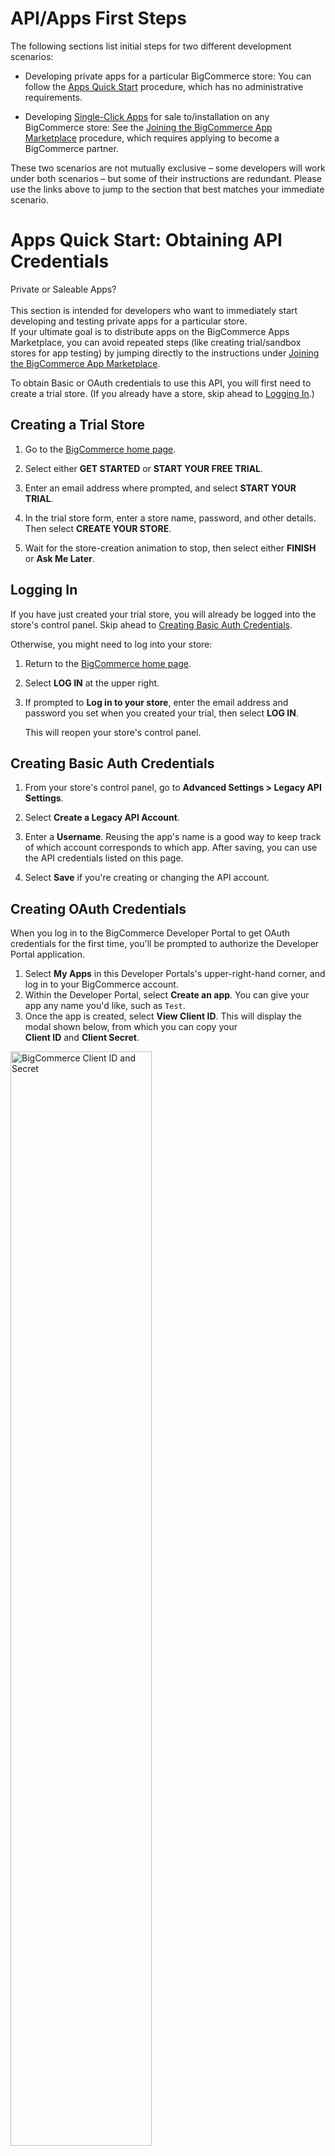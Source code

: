 # <span class="jumptarget" id="apiquickstart"> API/Apps First Steps </span>

The following sections list initial steps for two different development scenarios:

* Developing private apps for a particular BigCommerce store: You can follow the [Apps Quick Start](#apicred) procedure, which has no administrative requirements.

* Developing <a href="https://www.bigcommerce.com/single-click-apps/" target="_blank">Single-Click Apps</a> for sale to/installation on any BigCommerce store: See the [Joining the BigCommerce App Marketplace](#joinappmkt) procedure, which requires applying to become a BigCommerce partner.

These two scenarios are not mutually exclusive – some developers will work under both scenarios – but some of their instructions are redundant. Please use the links above to jump to the section that best matches your immediate scenario.

# <span class="jumptarget" id="apicred"> Apps Quick Start: Obtaining API Credentials</span>

<aside class="notice">
<span class="aside-notice-hd"> Private or Saleable Apps? </span><br><br>
This section is intended for developers who want to immediately start developing and testing private apps for a particular store. <br> If your ultimate goal is to distribute apps on the BigCommerce Apps Marketplace, you can avoid repeated steps (like creating trial/sandbox stores for app testing) by jumping directly to the instructions under <a href="#joinappmkt">Joining the BigCommerce App Marketplace</a>.
</aside>

To obtain Basic or OAuth credentials to use this API, you will first need to create a trial store. (If you already have a store, skip ahead to [Logging&#160;In](#login).)

## <span class="jumptarget" id="createstore"> Creating a Trial Store</span>

1. Go to the <a href="https://www.bigcommerce.com" target ="_blank">BigCommerce home page</a>.

2. Select either **GET STARTED** or **START YOUR FREE TRIAL**.

3. Enter an email address where prompted, and select **START YOUR TRIAL**.

4. In the trial store form, enter a store name, password, and other details. Then select **CREATE YOUR STORE**.

5. Wait for the store-creation animation to stop, then select either **FINISH** or **Ask Me Later**.

## <span class="jumptarget" id="login"> Logging In</span>

If you have just created your trial store, you will already be logged into the store's control panel. Skip ahead to [Creating Basic Auth Credentials](#basiccred).

Otherwise, you might need to log into your store:

1. Return to the <a href="https://www.bigcommerce.com" target ="_blank">BigCommerce home page</a>.

2. Select **LOG IN** at the upper right. 

3. If prompted to **Log in to your store**, enter the email address and password you set when you created  your trial, then select **LOG IN**.

    This will reopen your store's control panel.

## <span class="jumptarget" id="basiccred"> Creating Basic Auth Credentials </span>

1. From your store's control panel, go to **Advanced Settings > Legacy API Settings**.

2. Select **Create a Legacy API Account**.

3. Enter a **Username**. Reusing the app's name is a good way to keep track of which account corresponds to which app. After saving, you can use the API credentials listed on this page.
4. Select **Save** if you're creating or changing the API account.

## <span class="jumptarget" id="oauthcred"> Creating OAuth Credentials</span>

When you log in to the BigCommerce Developer Portal to get OAuth credentials for the first time, you'll be prompted to authorize the Developer Portal application.

1. Select **My Apps** in this Developer Portals's upper-right-hand corner, and log in to your BigCommerce account.
2. Within the Developer Portal, select **Create an app**. You can give your app any name you'd like, such as `Test`.
3. Once the app is created, select **View Client ID**. This will display the modal shown below, from which you can copy your <br> **Client ID** and **Client Secret**.

<img src="../assets/client-id+secret-modal.png" alt="BigCommerce Client ID and Secret" height=67% width=67%>

## <span class="jumptarget">Making an API Request</span>

Many tools are available to interact with APIs. For example, to see how to quickly make initial requests using <a href="https://en.wikipedia.org/wiki/CURL" target="_blank">cURL</a> commands, please see our [cURL Quickstart Guide](#curl-quickstart-guide).


# <span class="jumptarget" id="joinappmkt"> Joining the BigCommerce App Marketplace</span>

<span class="fake-h2" style="color:black;font-weight:bold"> Build Best-Of-Breed Solutions for Fast-Growing Online Businesses </span>

The following sections outline the steps required to become a vendor of <a href="https://www.bigcommerce.com/single-click-apps/" target="_blank">Single-Click Apps</a> on the BigCommerce platform.

<aside class="notice">
<span class="aside-notice-hd"> Want a Quicker Start? </span><br><br>
If you only want to develop private apps for a particular BigCommerce store, you can get started faster by jumping to the streamlined instructions under <a href="#apicred">Apps Quick Start</a>.
</aside>


## <span class="jumptarget"> Apply to the Technology Partner Program </span>

Before you can submit an app to the BigCommerce Marketplace, you must become an official Partner. BigCommerce offers app developers free sandbox stores through its Technology Partner Program. You can <a href="https://www.bigcommerce.com/partners/signup" target="_blank">apply for a technology partnership here</a>. To be approved as a partner, you will need:

* A website.
* Intent to offer your app publicly.
* Ability to support users of your app.
* Evidence of expertise in app development.

<aside class="notice">
<span class="aside-notice-hd">Notes</span><br>
  <ul>
	<li>If you are an existing BigCommerce partner, you do <em>not</em> need to re-apply for the Technology Partner Program.</li>
	<li>The email address you use in the partnership application form must be the same email address as you use to log into your sandbox store, and to log into <a href="//devtools.bigcommerce.com" target="_blank">My&#160;Apps</a>.</li>
  </ul>
</aside>

Once approved, you will receive one or more emails listing your partner credentials and next steps. Your Partner username and ID will be required to submit your app for <a href="https://developer.bigcommerce.com/" target="_blank">App Store</a> consideration.

<aside class="notice">
<span class="aside-notice-hd">Note</span>
<br>
  <ul>
	<li>If you do not receive these credentials by email, please contact <a href="mailto:appstore@bigcommerce.com">appstore@bigcommerce.com</a>.
	</li>
  </ul>
</aside>


## <span class="jumptarget"> Create a Sandbox Store </span>

To open your sandbox store, log into the Partner Portal, then click **Create a Trial Store**. 

When you log into your new store, use the same email that you used when applying to become a Technology Partner.

NOTE: Although the **Create a Trial Store** option's name indicates that the store might be temporary, it is actually permanent.


## <span class="jumptarget"> Create Your Draft App </span>

Once you’re ready to start on your app, navigate to the Developer Portal home page, select the **My Apps** link, and log in using the same email address you've used for your sandbox store.

The **My Apps** page is where you will add, edit, and manage any of your BigCommerce Single-Click Apps. Start by clicking **Create an app**, and initiating <a href="/api/#app-registration">registration of your app</a>. (You can always come back to edit your draft app's name and other details later.)

Once your draft app is created, you will be able to install and test it privately in your sandbox store.
 
<aside class="notice">
<span class="aside-notice-hd">Note</span>
	<br><br>
To access your draft app in the store, make sure the email address you enter for your sandbox store’s **Owner** is identical to the email address you use for the BigCommerce Developer Portal. </ul>
</aside>

## <span class="jumptarget"> Submit Your App </span>

Once your app is fully functional, and meets all of BigCommerce’s <a href="#app-store-approval-requirements">approval requirements</a>, submit the app from **My Apps**. We will get back to you as soon as we have reviewed your submission.


## <span class="jumptarget"> About Client Libraries </span>

To make facilitate app development on the BigCommerce platform, we provide [client libraries](#client-libraries) in a variety of popular programming languages.